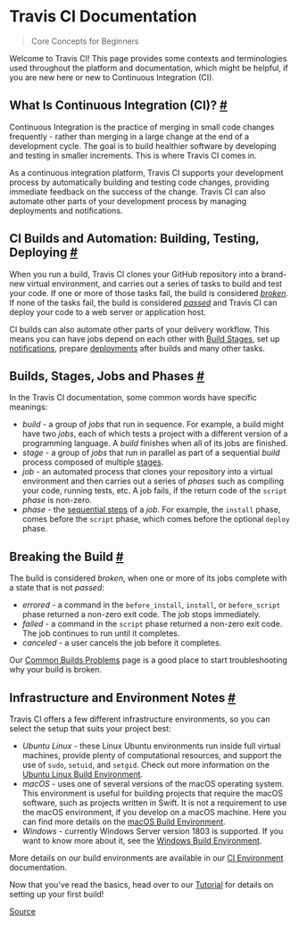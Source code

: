 # Travis CI Documentation

> Core Concepts for Beginners

Welcome to Travis CI! This page provides some contexts and terminologies used throughout the platform and documentation, which might be helpful, if you are new here or new to Continuous Integration (CI).

What Is Continuous Integration (CI)? [#](#what-is-continuous-integration-ci)
----------------------------------------------------------------------------

Continuous Integration is the practice of merging in small code changes frequently - rather than merging in a large change at the end of a development cycle. The goal is to build healthier software by developing and testing in smaller increments. This is where Travis CI comes in.

As a continuous integration platform, Travis CI supports your development process by automatically building and testing code changes, providing immediate feedback on the success of the change. Travis CI can also automate other parts of your development process by managing deployments and notifications.

CI Builds and Automation: Building, Testing, Deploying [#](#ci-builds-and-automation-building-testing-deploying)
----------------------------------------------------------------------------------------------------------------

When you run a build, Travis CI clones your GitHub repository into a brand-new virtual environment, and carries out a series of tasks to build and test your code. If one or more of those tasks fail, the build is considered [_broken_](#breaking-the-build). If none of the tasks fail, the build is considered [_passed_](#breaking-the-build) and Travis CI can deploy your code to a web server or application host.

CI builds can also automate other parts of your delivery workflow. This means you can have jobs depend on each other with [Build Stages](chrome-extension://cjedbglnccaioiolemnfhjncicchinao/user/build-stages/), set up [notifications](chrome-extension://cjedbglnccaioiolemnfhjncicchinao/user/notifications/), prepare [deployments](chrome-extension://cjedbglnccaioiolemnfhjncicchinao/user/deployment/) after builds and many other tasks.

Builds, Stages, Jobs and Phases [#](#builds-stages-jobs-and-phases)
-------------------------------------------------------------------

In the Travis CI documentation, some common words have specific meanings:

*   _build_ - a group of _jobs_ that run in sequence. For example, a build might have two _jobs_, each of which tests a project with a different version of a programming language. A _build_ finishes when all of its jobs are finished.
*   _stage_ - a group of _jobs_ that run in parallel as part of a sequential _build_ process composed of multiple [stages](chrome-extension://cjedbglnccaioiolemnfhjncicchinao/user/build-stages/).
*   _job_ - an automated process that clones your repository into a virtual environment and then carries out a series of _phases_ such as compiling your code, running tests, etc. A job fails, if the return code of the `script` _phase_ is non-zero.
*   _phase_ - the [sequential steps](chrome-extension://cjedbglnccaioiolemnfhjncicchinao/user/job-lifecycle/) of a _job_. For example, the `install` phase, comes before the `script` phase, which comes before the optional `deploy` phase.

Breaking the Build [#](#breaking-the-build)
-------------------------------------------

The build is considered _broken_, when one or more of its jobs complete with a state that is not _passed_:

*   _errored_ - a command in the `before_install`, `install`, or `before_script` phase returned a non-zero exit code. The job stops immediately.
*   _failed_ - a command in the `script` phase returned a non-zero exit code. The job continues to run until it completes.
*   _canceled_ - a user cancels the job before it completes.

Our [Common Builds Problems](chrome-extension://cjedbglnccaioiolemnfhjncicchinao/user/common-build-problems/) page is a good place to start troubleshooting why your build is broken.

Infrastructure and Environment Notes [#](#infrastructure-and-environment-notes)
-------------------------------------------------------------------------------

Travis CI offers a few different infrastructure environments, so you can select the setup that suits your project best:

*   _Ubuntu Linux_ - these Linux Ubuntu environments run inside full virtual machines, provide plenty of computational resources, and support the use of `sudo`, `setuid`, and `setgid`. Check out more information on the [Ubuntu Linux Build Environment](chrome-extension://cjedbglnccaioiolemnfhjncicchinao/user/reference/linux/).
*   _macOS_ - uses one of several versions of the macOS operating system. This environment is useful for building projects that require the macOS software, such as projects written in Swift. It is not a requirement to use the macOS environment, if you develop on a macOS machine. Here you can find more details on the [macOS Build Environment](chrome-extension://cjedbglnccaioiolemnfhjncicchinao/user/reference/osx/).
*   _Windows_ - currently Windows Server version 1803 is supported. If you want to know more about it, see the [Windows Build Environment](chrome-extension://cjedbglnccaioiolemnfhjncicchinao/user/reference/windows/).

More details on our build environments are available in our [CI Environment](chrome-extension://cjedbglnccaioiolemnfhjncicchinao/user/ci-environment/) documentation.

Now that you’ve read the basics, head over to our [Tutorial](chrome-extension://cjedbglnccaioiolemnfhjncicchinao/user/tutorial/) for details on setting up your first build!


[Source](https://docs.travis-ci.com/user/for-beginners/)